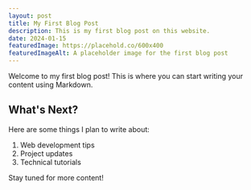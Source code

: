```yaml
---
layout: post
title: My First Blog Post
description: This is my first blog post on this website.
date: 2024-01-15
featuredImage: https://placehold.co/600x400
featuredImageAlt: A placeholder image for the first blog post
---
```


Welcome to my first blog post! This is where you can start writing your content using Markdown.

## What's Next?

Here are some things I plan to write about:

1. Web development tips
2. Project updates
3. Technical tutorials

Stay tuned for more content!